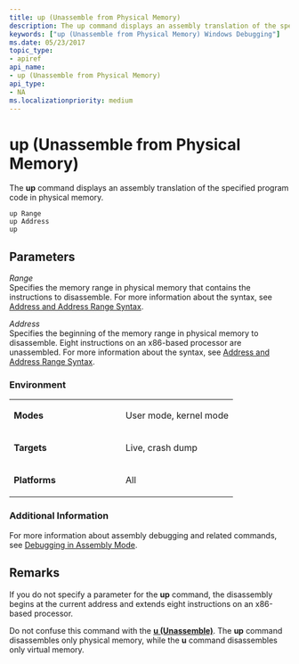 ```yaml
---
title: up (Unassemble from Physical Memory)
description: The up command displays an assembly translation of the specified program code in physical memory.
keywords: ["up (Unassemble from Physical Memory) Windows Debugging"]
ms.date: 05/23/2017
topic_type:
- apiref
api_name:
- up (Unassemble from Physical Memory)
api_type:
- NA
ms.localizationpriority: medium
---
```


# up (Unassemble from Physical Memory)


The **up** command displays an assembly translation of the specified program code in physical memory.

```dbgcmd
up Range 
up Address 
up 
```

## <span id="ddk_cmd_unassemble_dbg"></span><span id="DDK_CMD_UNASSEMBLE_DBG"></span>Parameters


<span id="_______Range______"></span><span id="_______range______"></span><span id="_______RANGE______"></span> *Range*   
Specifies the memory range in physical memory that contains the instructions to disassemble. For more information about the syntax, see [Address and Address Range Syntax](address-and-address-range-syntax.md).

<span id="_______Address______"></span><span id="_______address______"></span><span id="_______ADDRESS______"></span> *Address*   
Specifies the beginning of the memory range in physical memory to disassemble. Eight instructions on an x86-based processor are unassembled. For more information about the syntax, see [Address and Address Range Syntax](address-and-address-range-syntax.md).

### <span id="Environment"></span><span id="environment"></span><span id="ENVIRONMENT"></span>Environment

<table>
<colgroup>
<col width="50%" />
<col width="50%" />
</colgroup>
<tbody>
<tr class="odd">
<td align="left"><p><strong>Modes</strong></p></td>
<td align="left"><p>User mode, kernel mode</p></td>
</tr>
<tr class="even">
<td align="left"><p><strong>Targets</strong></p></td>
<td align="left"><p>Live, crash dump</p></td>
</tr>
<tr class="odd">
<td align="left"><p><strong>Platforms</strong></p></td>
<td align="left"><p>All</p></td>
</tr>
</tbody>
</table>

 

### <span id="Additional_Information"></span><span id="additional_information"></span><span id="ADDITIONAL_INFORMATION"></span>Additional Information

For more information about assembly debugging and related commands, see [Debugging in Assembly Mode](debugging-in-assembly-mode.md).

## Remarks

If you do not specify a parameter for the **up** command, the disassembly begins at the current address and extends eight instructions on an x86-based processor.

Do not confuse this command with the [**u (Unassemble)**](u--unassemble-.md). The **up** command disassembles only physical memory, while the **u** command disassembles only virtual memory.

 

 






